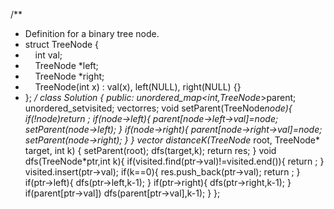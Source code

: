/**
* Definition for a binary tree node.
* struct TreeNode {
*     int val;
*     TreeNode *left;
*     TreeNode *right;
*     TreeNode(int x) : val(x), left(NULL), right(NULL) {}
* };
*/
class Solution {
public:
unordered_map<int,TreeNode*>parent;
unordered_set<int>visited;
vector<int>res;
void setParent(TreeNode*node){
if(!node)return ;
if(node->left){
parent[node->left->val]=node;
setParent(node->left);
}
if(node->right){
parent[node->right->val]=node;
setParent(node->right);
}
}
vector<int> distanceK(TreeNode* root, TreeNode* target, int k) {
setParent(root);
dfs(target,k);
return res;
}
void dfs(TreeNode*ptr,int k){
if(visited.find(ptr->val)!=visited.end()){
return ;
}
visited.insert(ptr->val);
if(k==0){
res.push_back(ptr->val);
return ;
}
if(ptr->left){
dfs(ptr->left,k-1);
}
if(ptr->right){
dfs(ptr->right,k-1);
}
if(parent[ptr->val])
dfs(parent[ptr->val],k-1);
}
};